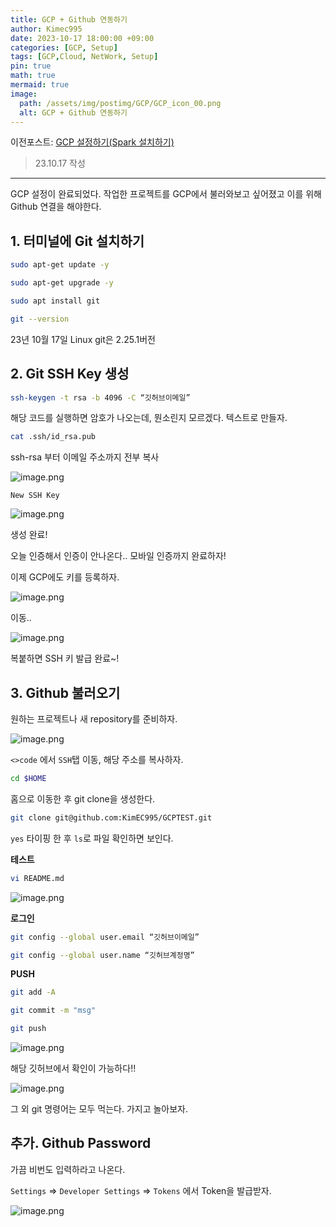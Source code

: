 ```yaml
---
title: GCP + Github 연동하기
author: Kimec995
date: 2023-10-17 18:00:00 +09:00
categories: [GCP, Setup]
tags: [GCP,Cloud, NetWork, Setup]
pin: true
math: true
mermaid: true
image: 
  path: /assets/img/postimg/GCP/GCP_icon_00.png
  alt: GCP + Github 연동하기
---
```


이전포스트: [GCP 설정하기(Spark 설치하기)](https://kimec995.github.io/posts/GCP01/)

> 23.10.17 작성

---

GCP 설정이 완료되었다. 작업한 프로젝트를 GCP에서 불러와보고 싶어졌고 이를 위해 Github 연결을 해야한다.

## 1. 터미널에 Git 설치하기

```bash
sudo apt-get update -y

sudo apt-get upgrade -y

sudo apt install git

git --version
```

23년 10월 17일 Linux git은 2.25.1버전

## 2. Git SSH Key 생성

```bash
ssh-keygen -t rsa -b 4096 -C “깃허브이메일”
```

해당 코드를 실행하면 암호가 나오는데, 뭔소린지 모르겠다. 텍스트로 만들자.

```bash
cat .ssh/id_rsa.pub
```

ssh-rsa 부터 이메일 주소까지 전부 복사

![image.png](\assets\img\postimg\GCP\GCP_24.png)

`New SSH Key`

![image.png](\assets\img\postimg\GCP\GCP_25.png)

생성 완료!

오늘 인증해서 인증이 안나온다.. 모바일 인증까지 완료하자!

이제 GCP에도 키를 등록하자.

![image.png](\assets\img\postimg\GCP\GCP_26.png)

이동..

![image.png](\assets\img\postimg\GCP\GCP_27.png)

복붙하면 SSH 키 발급 완료~!

## 3. Github 불러오기

원하는 프로젝트나 새 repository를 준비하자.

![image.png](\assets\img\postimg\GCP\GCP_28.png)

`<>code` 에서 `SSH`탭 이동, 해당 주소를 복사하자.

```bash
cd $HOME
```

홈으로 이동한 후 git clone을 생성한다.

```bash
git clone git@github.com:KimEC995/GCPTEST.git
```

`yes` 타이핑 한 후 `ls`로 파일 확인하면 보인다.


**테스트**
```bash
vi README.md
```

![image.png](\assets\img\postimg\GCP\GCP_29.png)

**로그인**
```bash
git config --global user.email “깃허브이메일”
```

```bash
git config --global user.name “깃허브계정명”
```

**PUSH**

```bash
git add -A

git commit -m "msg"

git push
```

![image.png](\assets\img\postimg\GCP\GCP_30.png)

해당 깃허브에서 확인이 가능하다!!

![image.png](\assets\img\postimg\GCP\GCP_31.png)


그 외 git 명령어는 모두 먹는다. 가지고 놀아보자.

## 추가. Github Password

가끔 비번도 입력하라고 나온다.

`Settings` => `Developer Settings` => `Tokens` 에서 Token을 발급받자.

![image.png](\assets\img\postimg\GCP\GCP_32.png)
